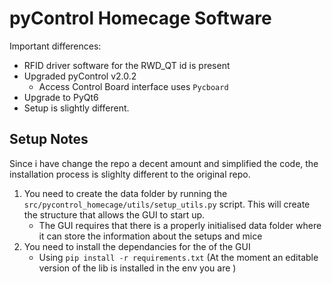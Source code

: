 # pyControl Homecage Software

Important differences:

- RFID driver software for the RWD_QT id is present
- Upgraded pyControl v2.0.2
  - Access Control Board interface uses `Pycboard`
- Upgrade to PyQt6
- Setup is slightly different.

## Setup Notes

Since i have change the repo a decent amount and simplified the code, the installation process is slighlty different to the original repo.

1. You need to create the data folder by running the `src/pycontrol_homecage/utils/setup_utils.py` script. This will create the structure that allows the GUI to start up.
   - The GUI requires that there is a properly initialised data folder where it can store the information about the setups and mice
2. You need to install the dependancies for the of the GUI
   - Using `pip install -r requirements.txt` (At the moment an editable version of the lib is installed in the env you are )
